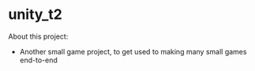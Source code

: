 # unity_t2

About this project:
- Another small game project, to get used to making many small games end-to-end

